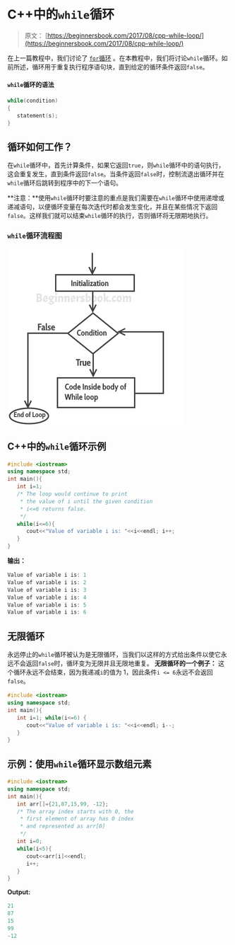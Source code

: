 # C++中的`while`循环

> 原文： [https://beginnersbook.com/2017/08/cpp-while-loop/](https://beginnersbook.com/2017/08/cpp-while-loop/)

在上一篇教程中，我们讨论了 [`for`循环](https://beginnersbook.com/2017/08/cpp-for-loop/) 。在本教程中，我们将讨论`while`循环。如前所述，循环用于重复执行程序语句块，直到给定的循环条件返回`false`。

#### `while`循环的语法

```cpp
while(condition)
{
   statement(s);
}
```

## 循环如何工作？

在`while`循环中，首先计算条件，如果它返回`true`，则`while`循环中的语句执行，这会重复发生，直到条件返回`false`。当条件返回`false`时，控制流退出循环并在`while`循环后跳转到程序中的下一个语句。

**注意：**使用`while`循环时要注意的重点是我们需要在`while`循环中使用递增或递减语句，以便循环变量在每次迭代时都会发生变化，并且在某些情况下返回`false`。这样我们就可以结束`while`循环的执行，否则循环将无限期地执行。

### `while`循环流程图

![c++ while loop flow diagram](img/52b161f45b3e10cd25c1afd69a1b2d88.jpg)

## C++中的`while`循环示例

```cpp
#include <iostream>
using namespace std;
int main(){
   int i=1;
   /* The loop would continue to print
    * the value of i until the given condition
    * i<=6 returns false.
    */
   while(i<=6){
      cout<<"Value of variable i is: "<<i<<endl; i++;
   }
}
```

**输出：**

```cpp
Value of variable i is: 1
Value of variable i is: 2
Value of variable i is: 3
Value of variable i is: 4
Value of variable i is: 5
Value of variable i is: 6
```

## 无限循环

永远停止的`while`循环被认为是无限循环，当我们以这样的方式给出条件以使它永远不会返回`false`时，循环变为无限并且无限地重复。
**无限循环的一个例子：**
这个循环永远不会结束，因为我递减`i`的值为 1，因此条件`i <= 6`永远不会返回`false`。

```cpp
#include <iostream>
using namespace std;
int main(){
   int i=1; while(i<=6) {
      cout<<"Value of variable i is: "<<i<<endl; i--;
   }
}
```

## 示例：使用`while`循环显示数组元素

```cpp
#include <iostream>
using namespace std;
int main(){
   int arr[]={21,87,15,99, -12};
   /* The array index starts with 0, the
    * first element of array has 0 index
    * and represented as arr[0]
    */
   int i=0;
   while(i<5){
      cout<<arr[i]<<endl;
      i++;
   }
}
```

**Output:**

```cpp
21
87
15
99
-12

```
